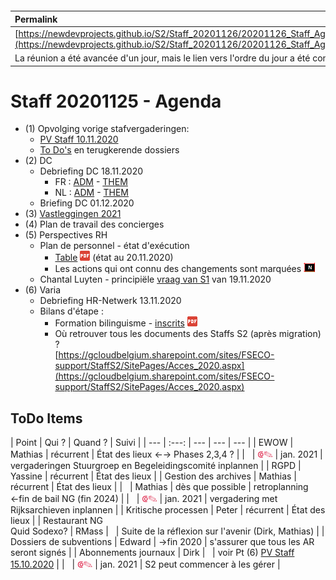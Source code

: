 <link rel="stylesheet" href="https://newdevprojects.github.io/S2/S2.css">
<link rel="stylesheet" href="S2.css">

&nbsp;

&nbsp;

| Permalink |
| :--- |
| [https://newdevprojects.github.io/S2/Staff_20201126/20201126_Staff_Agenda.html](https://newdevprojects.github.io/S2/Staff_20201126/20201126_Staff_Agenda.html) | 
| La réunion a été avancée d'un jour, mais le lien vers l'ordre du jour a été conservé |

# Staff 20201125 - Agenda

* (1) Opvolging vorige stafvergaderingen:
	* [PV Staff 10.11.2020](https://newdevprojects.github.io/S2/Staff_20201110/20201110_Staff_PV.html)
	* [To Do's](#todo) en terugkerende dossiers
* (2) DC 
	* Debriefing DC 18.11.2020
		* FR : [ADM](https://newdevprojects.github.io/S2/Staff/20201118_Adm_FR.pdf) - [THEM](https://newdevprojects.github.io/S2/Staff/20201118_Them_FR.pdf)
		* NL : [ADM](https://newdevprojects.github.io/S2/Staff/20201118_Adm_NL.pdf) - [THEM](https://newdevprojects.github.io/S2/Staff/20201118_Them_NL.pdf)
	* Briefing DC 01.12.2020
* (3) [Vastleggingen 2021](Vastleggingen_2021.md)
* (4) Plan de travail des concierges
* (5) Perspectives RH
	* Plan de personnel - état d'exécution
		* [Table](TablePlansPersonnel_20201120.pdf) ![](pdf.png) (état au 20.11.2020)
		* Les actions qui ont connu des changements sont marquées ![](table_NEW.png)
	* Chantal Luyten - principiële [vraag van S1](Vraag_S1_Luyten.md) van 19.11.2020
* (6) Varia
	* Debriefing HR-Netwerk 13.11.2020
	* Bilans d'étape :
		* Formation bilinguisme - [inscrits](Participants_S2_2020_prepa_bilinguisme.pdf) ![](pdf.png)
		* Où retrouver tous les documents des Staffs S2 (après migration) ?<br>[https://gcloudbelgium.sharepoint.com/sites/FSECO-support/StaffS2/SitePages/Acces_2020.aspx](https://gcloudbelgium.sharepoint.com/sites/FSECO-support/StaffS2/SitePages/Acces_2020.aspx)

<a name="todo"> </a>

## ToDo Items

| Point | Qui ? | Quand ? | Suivi |
| --- | :---: | --- | --- | --- |
| EWOW | Mathias | récurrent | &Eacute;tat des lieux &#8592;&#8594; Phases 2,3,4 ? |
| &nbsp; | <font color="crimson" size="3px">&#10179;&#9998;</font> | jan. 2021 | vergaderingen Stuurgroep en Begeleidingscomité inplannen |
| RGPD | Yassine | récurrent | &Eacute;tat des lieux |
| Gestion des archives | Mathias | récurrent | &Eacute;tat des lieux |
| &nbsp; | Mathias | dès que possible | retroplanning &#8592;fin de bail NG (fin 2024) |
| &nbsp; | <font color="crimson" size="3px">&#10179;&#9998;</font> | jan. 2021 | vergadering met Rijksarchieven inplannen |
| Kritische processen | Peter | récurrent | &Eacute;tat des lieux |
| Restaurant NG<br>Quid Sodexo? | RMass | &nbsp; | Suite de la réflexion sur l'avenir (Dirk, Mathias) |
| Dossiers de subventions | Edward | &#8594;fin 2020 | s'assurer que tous les AR seront signés |
| Abonnements journaux | Dirk | &nbsp; | voir Pt (6) [PV Staff 15.10.2020](https://newdevprojects.github.io/S2/Staff_20201015/20201015_Staff_PV.html#6-varia) |
| &nbsp; | <font color="crimson" size="3px">&#10179;&#9998;</font> | jan. 2021 | S2 peut commencer à les gérer |

